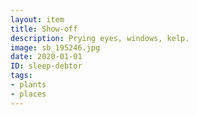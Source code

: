 ```yaml
---
layout: item
title: Show-off
description: Prying eyes, windows, kelp.
image: sb_195246.jpg
date: 2020-01-01
ID: sleep-debtor
tags: 
- plants 
- places
---
```

